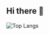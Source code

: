 ## Hi there 👋

![Top Langs](https://github-readme-stats.vercel.app/api/top-langs/?username=y177649&layout=compact&theme=tokyonight&text_color=ffffff&count_private=true&langs_count=5&hide=Makefile,Shell&exclude_repo=Web-Application,Learning-progress-management,UnivCodeWork,tech-wiki,HIYOKOGUMI,etc,Bike-Sensor,BikeAngleVisualizer,Docker-Bases,Image-Processing,IVRC2024,Automation,Armonica-Laval-Virtual,Atcoder-reference-answer,hello-world,AutoHotKey,AutoHotkey-Dev,DataScience,Arduino,Scraping,Topsic,AtCoder,flask-practice)
